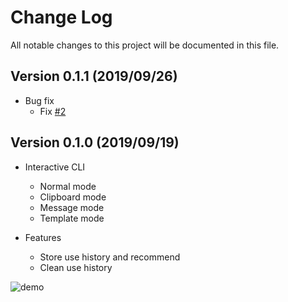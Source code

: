 # Change Log

All notable changes to this project will be documented in this file.

## Version 0.1.1 (2019/09/26)

- Bug fix
  - Fix [#2](https://github.com/skmatz/git-commenter/issues/2)

## Version 0.1.0 (2019/09/19)

- Interactive CLI
  - Normal mode
  - Clipboard mode
  - Message mode
  - Template mode

- Features
  - Store use history and recommend
  - Clean use history

![demo](https://i.imgur.com/qQYynv0.gif)
